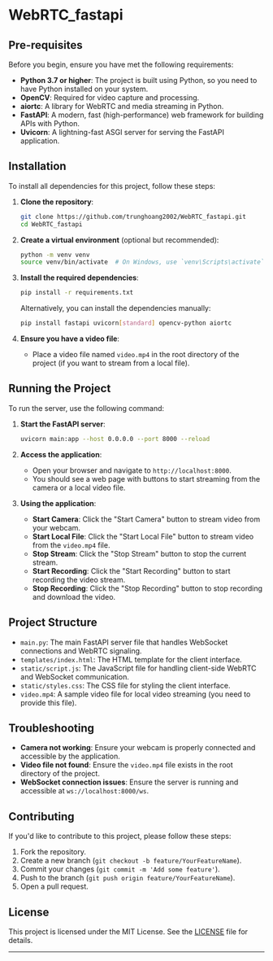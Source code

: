 # WebRTC_fastapi

## Pre-requisites

Before you begin, ensure you have met the following requirements:
- **Python 3.7 or higher**: The project is built using Python, so you need to have Python installed on your system.
- **OpenCV**: Required for video capture and processing.
- **aiortc**: A library for WebRTC and media streaming in Python.
- **FastAPI**: A modern, fast (high-performance) web framework for building APIs with Python.
- **Uvicorn**: A lightning-fast ASGI server for serving the FastAPI application.

## Installation

To install all dependencies for this project, follow these steps:

1. **Clone the repository**:
   ```bash
   git clone https://github.com/trunghoang2002/WebRTC_fastapi.git
   cd WebRTC_fastapi
   ```

2. **Create a virtual environment** (optional but recommended):
   ```bash
   python -m venv venv
   source venv/bin/activate  # On Windows, use `venv\Scripts\activate`
   ```

3. **Install the required dependencies**:
   ```bash
   pip install -r requirements.txt
   ```

   Alternatively, you can install the dependencies manually:
   ```bash
   pip install fastapi uvicorn[standard] opencv-python aiortc
   ```

4. **Ensure you have a video file**:
   - Place a video file named `video.mp4` in the root directory of the project (if you want to stream from a local file).

## Running the Project

To run the server, use the following command:

1. **Start the FastAPI server**:
   ```bash
   uvicorn main:app --host 0.0.0.0 --port 8000 --reload
   ```

2. **Access the application**:
   - Open your browser and navigate to `http://localhost:8000`.
   - You should see a web page with buttons to start streaming from the camera or a local video file.

3. **Using the application**:
   - **Start Camera**: Click the "Start Camera" button to stream video from your webcam.
   - **Start Local File**: Click the "Start Local File" button to stream video from the `video.mp4` file.
   - **Stop Stream**: Click the "Stop Stream" button to stop the current stream.
   - **Start Recording**: Click the "Start Recording" button to start recording the video stream.
   - **Stop Recording**: Click the "Stop Recording" button to stop recording and download the video.

## Project Structure

- `main.py`: The main FastAPI server file that handles WebSocket connections and WebRTC signaling.
- `templates/index.html`: The HTML template for the client interface.
- `static/script.js`: The JavaScript file for handling client-side WebRTC and WebSocket communication.
- `static/styles.css`: The CSS file for styling the client interface.
- `video.mp4`: A sample video file for local video streaming (you need to provide this file).

## Troubleshooting

- **Camera not working**: Ensure your webcam is properly connected and accessible by the application.
- **Video file not found**: Ensure the `video.mp4` file exists in the root directory of the project.
- **WebSocket connection issues**: Ensure the server is running and accessible at `ws://localhost:8000/ws`.

## Contributing

If you'd like to contribute to this project, please follow these steps:
1. Fork the repository.
2. Create a new branch (`git checkout -b feature/YourFeatureName`).
3. Commit your changes (`git commit -m 'Add some feature'`).
4. Push to the branch (`git push origin feature/YourFeatureName`).
5. Open a pull request.

## License

This project is licensed under the MIT License. See the [LICENSE](LICENSE) file for details.

---
